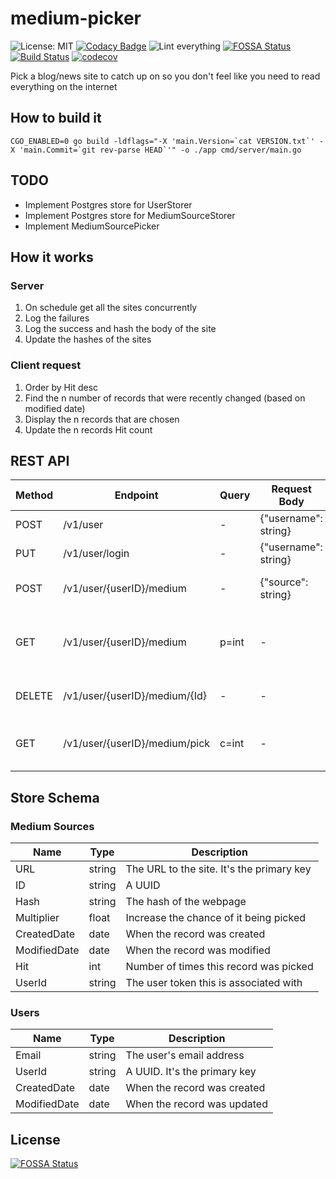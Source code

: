 # medium-picker

![License: MIT](https://img.shields.io/badge/License-MIT-green.svg)
[![Codacy Badge](https://api.codacy.com/project/badge/Grade/b06d2ab8a21941b78abc54eafd1941e4)](https://app.codacy.com/gh/ankur22/medium-picker?utm_source=github.com&utm_medium=referral&utm_content=ankur22/medium-picker&utm_campaign=Badge_Grade)
![Lint everything](https://github.com/ankur22/medium-picker/workflows/Lint%20everything/badge.svg)
[![FOSSA Status](https://app.fossa.com/api/projects/custom%2B20992%2Fgithub.com%2Fankur22%2Fmedium-picker.svg?type=shield)](https://app.fossa.com/projects/custom%2B20992%2Fgithub.com%2Fankur22%2Fmedium-picker?ref=badge_shield)
[![Build Status](https://travis-ci.com/ankur22/medium-picker.svg?branch=main)](https://travis-ci.com/ankur22/medium-picker)
[![codecov](https://codecov.io/gh/ankur22/medium-picker/branch/main/graph/badge.svg?token=T5NKEL12CW)](https://codecov.io/gh/ankur22/medium-picker)

Pick a blog/news site to catch up on so you don't feel like you need to read everything on the internet

## How to build it

```shell
CGO_ENABLED=0 go build -ldflags="-X 'main.Version=`cat VERSION.txt`' -X 'main.Commit=`git rev-parse HEAD`'" -o ./app cmd/server/main.go
```

## TODO

* Implement Postgres store for UserStorer
* Implement Postgres store for MediumSourceStorer
* Implement MediumSourcePicker

## How it works

### Server

1. On schedule get all the sites concurrently
2. Log the failures
3. Log the success and hash the body of the site
4. Update the hashes of the sites

### Client request

1. Order by Hit desc
2. Find the n number of records that were recently changed (based on modified date)
3. Display the n records that are chosen
4. Update the n records Hit count

## REST API

| Method | Endpoint                        | Query | Request Body         | Reponse Body                           | Success Code | Failures | Description               |
|--------|---------------------------------|-------|----------------------|----------------------------------------|--------------|----------|---------------------------|
| POST   | /v1/user                        | -     | {"username": string} | {"userId": "string"}                   | 201          | 400 409  | Create account            |
| PUT    | /v1/user/login                  | -     | {"username": string} | {"userId": "string"}                   | 200          | 400 404  | Login                     |
| POST   | /v1/user/{userID}/medium        | -     | {"source": string}   | -                                      | 204          | 404 409  | Add a new medium source   |
| GET    | /v1/user/{userID}/medium        | p=int | -                    | [{"source": string, "Id": string, "nextPage": int}]   | 200      | 400      | Get all the sources (paginated) |
| DELETE | /v1/user/{userID}/medium/{Id}   | -     | -                    | -                                      | 204          | 404      | Delete a medium source    |
| GET    | /v1/user/{userID}/medium/pick   | c=int | -                    | [{"url": "string", "Id": string}]      | 200          | 400 404  | Get c medium urls to read |

## Store Schema

### Medium Sources

| Name         | Type   | Description                               |
|--------------|--------|-------------------------------------------|
| URL          | string | The URL to the site. It's the primary key |
| ID           | string | A UUID                                    |
| Hash         | string | The hash of the webpage                   |
| Multiplier   | float  | Increase the chance of it being picked    |
| CreatedDate  | date   | When the record was created               |
| ModifiedDate | date   | When the record was modified              |
| Hit          | int    | Number of times this record was picked    |
| UserId       | string | The user token this is associated with    |

### Users

| Name         | Type   | Description                  |
|--------------|--------|------------------------------|
| Email        | string | The user's email address     |
| UserId       | string | A UUID. It's the primary key |
| CreatedDate  | date   | When the record was created  |
| ModifiedDate | date   | When the record was updated  |

## License

[![FOSSA Status](https://app.fossa.com/api/projects/custom%2B20992%2Fgithub.com%2Fankur22%2Fmedium-picker.svg?type=large)](https://app.fossa.com/projects/custom%2B20992%2Fgithub.com%2Fankur22%2Fmedium-picker?ref=badge_large)
